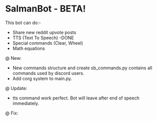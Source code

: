 # SalmanBot - BETA!
This bot can do:-
* Share new reddit upvote posts
* TTS (Text To Speech) -DONE
* Special commands (Clear, Wheel)
* Math equations

@ New:
- New commands structure and create sb_commands.py contains all commands used by discord users.
- Add corg system to main.py.

@ Update:
- tts command work perfect. Bot will leave after end of speech immediately.

@ Fix: